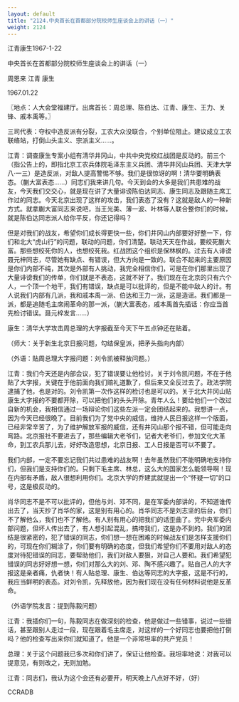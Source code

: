 ```yaml
---
layout: default
title: "2124.中央首长在首都部分院校师生座谈会上的讲话（一）"
weight: 2124
---
```


江青康生1967-1-22

中央首长在首都部分院校师生座谈会上的讲话（一）

周恩来 江青 康生

1967.01.22

〖地点：人大会堂福建厅。出席首长：周总理、陈伯达、江青、康生、王力、关锋、戚本禹等。〗

三司代表：夺权中造反派有分裂，工农大众没联合，个别单位阻止。建议成立工农联络站，打倒山头主义、宗派主义……。

江青：调查康生专案小组有清华井冈山，中共中央党校红战团是反动的。前三个（指公告上的，即指北京工农兵体院毛泽东主义兵团、清华井冈山兵团、天津大学八·一三）是造反派，对敌人提高警惕不够。我们是很惊讶的啊！清华要明确表态。（蒯大富表态……）同志们我来讲几句。今天到会的大多是我们共患难的战友，今天我们交交心，就是现在讲了大量诽谤陈伯达同志、康生同志及跟随主席工作过的同志。今天北京出现了这样的攻击，我们表态了没有？这就是敌人的一种新方式。就拿蒯大富同志来说吧，当王光美、薄一波、叶林等人联合整你们的时候，就是陈伯达同志派人给你平反，你还记得吗？

但是对我们的战友，希望你们成长得更快一些，你们井冈山内部要好好整一下，你们和北大“虎山行”的问题，联动的问题，你们清楚。联动天天在作战，要绞死蒯大富。那些想绞死你的人，也想绞死我。红战团这个组织是保林枫的。过去有人诽谤聂元梓同志，尽管她有缺点、有错误，但大方向是一致的。联合不起来的主要原因是你们内部不纯，其次是外部有人挑动，我完全相信你们，可是在你们那里出现了大量诽谤我们的传单，你们就是不表态，这就不好了。我们现在在北京的只有六个人，一个顶一个地干，我们有错误，缺点是可以批评的，但是不能中敌人的计。有人说我们内部有几派，我和戚本禹一派、伯达和王力一派，这是造谣。我们都是一派，都是追随毛主席闹革命的那一派，（蒯大富表态，戚本禹首先插话：你应当首先检讨错误。聂元梓发言……）

康生：清华大学攻击周总理的大字报截至今天下午五点钟还在贴着。

（师大：关于新生北京日报问题，勾结保皇派，把矛头指向内部）

（外语：贴周总理大字报问题：刘令凯被释放问题。）

江青：我们今天还是内部会议，犯了错误要让他检讨。关于刘令凯问题，不在于他贴了大字报，关键在于他前面向我们赔礼道歉了，但后来又全反过去了。政法学院逮捕了他，也是对的。刘令凯第一次作这样的检讨也是可以的。关于北大井冈山贴康生大字报的不要都开除，可以把他们的头头开除。青年人么！要给他们一个改过自新的机会，我相信通过一场辩论你们这些左派一定会团结起来的。我想讲一点，因为今天已经很晚了。目前我们为了党中央的威信，维持人民日报这样一个版面，已经非常辛苦了，为了维护解放军报的威信，还有井冈山那个报不错，但可能走向弯路。北京报社不要进去了，那些编辑大老爷们，记者大老爷们，参加文化大革命，到工农兵那儿去，好好改造思想，北京日报、工人日报是否可以不要了。

我们内部，一定不要忘记我们共过患难的战友啊！去年虽然我们不能明确地支持你们，但我们是支持你们的。只剩下毛主席、林总，这么大的国家怎么能领导啊！现在内部有矛盾，敌人很想利用你们。北京大学的乔建武就提出一个“怀疑一切”的口号，这是极反动的。

肖华同志不是不可以批评的，但他与刘、邓不同，是在军委内部讲的，不知道谁传出去了，当天抄了肖华的家，这是别有用心的。肖华同志不是刘志坚的后台，你们不了解他么，我们也不了解他。有人别有用心的把我们的话歪曲了。党中央军委内部问题，但坏人传出去了，有人想引起混乱，搞垮我们，这是办不到的。我们的团结是很紧密的，犯了错误的同志，你们想一想在困难的时候战友们是怎样支援你们的，可现在你们糊涂了，你们要有明确的态度，但我们希望你们不要用对敌人的态度对待犯错误的同志，要帮助他们，我们对敌人要狠，对自己人要和。我们希望犯错误的同志好好想一想，你们对那么大的刘、邓、陶不感兴趣了。贴自己人的大字报这是亲者痛，仇者快！有人贴总理、康生、伯达等同志的大字报，这是不行的，我应当鲜明的表态。对刘令凯，先释放他，因为我们现在没有任何材料说他是反革命。

（外语学院发言：提到陈毅问题）

江青：我插你们一句，陈毅同志在做深刻的检查，他是做过一些错事，说过一些错话，甚至跟别人走过一段，现在跟着毛主席走，对这样的一个好同志也要把他打倒吗？他的检查写出来你们就知道了。他是一个非常坦率的共产党员！

总理：关于这个问题我已多次和你们讲了，保证让他检查。我坦率地说：对我可以提意见，有则改之，无则加勉。

江青：同志们，我认为这个会还有必要开，明天晚上八点好不好，（好）

CCRADB

